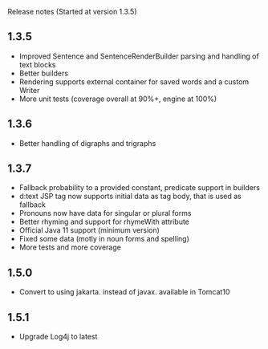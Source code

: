Release notes
(Started at version 1.3.5)


1.3.5
---
- Improved Sentence and SentenceRenderBuilder parsing and handling of text blocks
- Better builders
- Rendering supports external container for saved words and a custom Writer
- More unit tests (coverage overall at 90%+, engine at 100%)

1.3.6
---
- Better handling of digraphs and trigraphs

1.3.7
---
- Fallback probability to a provided constant, predicate support in builders
- d:text JSP tag now supports initial data as tag body, that is used as fallback
- Pronouns now have data for singular or plural forms
- Better rhyming and support for rhymeWith attribute
- Official Java 11 support (minimum version)
- Fixed some data (motly in noun forms and spelling)
- More tests and more coverage

1.5.0
---
- Convert to using jakarta. instead of javax. available in Tomcat10

1.5.1
---
- Upgrade Log4j to latest